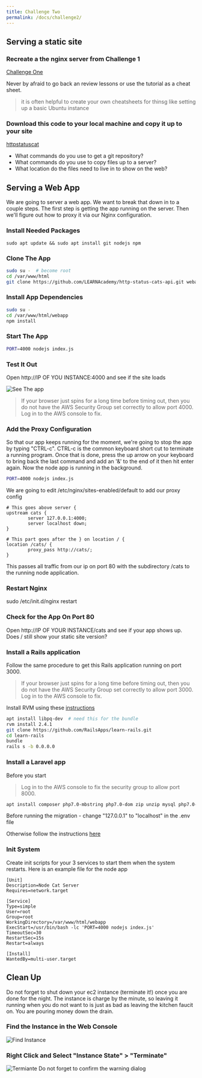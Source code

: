 ```yaml
---
title: Challenge Two
permalink: /docs/challenge2/
---
```


## Serving a static site

### Recreate a the nginx server from Challenge 1

[Challenge One]({{site.baseurl}}/docs/challenge1)

Never by afraid to go back an review lessons or use the tutorial as a cheat sheet. 

> it is often helpful to create your own cheatsheets for thinsg like setting up a basic Ubuntu instance

### Download this code to your local machine and copy it up to your site

[httpstatuscat](https://github.com/6IX7ine/httpstatuscat)

- What commands do you use to get a git repository?
- What commands do you use to copy files up to a server?
- What location do the files need to live in to show on the web?


## Serving a Web App

We are going to server a web app. We want to break that down in to a couple steps.  The first step is getting the app running on the server. Then we'll figure out how to proxy it via our Nginx configuration.

### Install Needed Packages

`sudo apt update && sudo apt install git nodejs npm`

### Clone The App

```bash
sudo su -  # become root
cd /var/www/html
git clone https://github.com/LEARNAcademy/http-status-cats-api.git webapp
```

### Install App Dependencies

```bash
sudo su -
cd /var/www/html/webapp
npm install
```

### Start The App

```bash
PORT=4000 nodejs index.js
```
### Test It Out

Open http://IP OF YOU INSTANCE:4000 and see if the site loads

![See The app]({{site.baseurl}}/img/seeapp.png)

> If your browser just spins for a long time before timing out, then you do not have the AWS Security Group set correctly to allow port 4000. Log in to the AWS console to fix.

### Add the Proxy Configuration

So that our app keeps running for the moment, we're going to stop the app by typing "CTRL-c". CTRL-c is the common keyboard short cut to terminate a running program. Once that is done, press the up arrow on your keyboard to bring back the last command and add an '&' to the end of it then hit enter again.  Now the node app is running in the background.

```bash
PORT=4000 nodejs index.js
```

We are going to edit /etc/nginx/sites-enabled/default to add our proxy config

```nginx
# This goes above server {
upstream cats {
        server 127.0.0.1:4000;
        server localhost down;
}

# This part goes after the } on location / {
location /cats/ {
        proxy_pass http://cats/;
}
```

This passes all traffic from our ip on port 80 with the subdirectory /cats to the running node application.

### Restart Nginx

sudo /etc/init.d/nginx restart

### Check for the App On Port 80 

Open http://IP OF YOUR INSTANCE/cats and see if your app shows up.  Does / still show your static site version?

### Install a Rails application

Follow the same procedure to get this Rails application running on port 3000. 

> If your browser just spins for a long time before timing out, then you do not have the AWS Security Group set correctly to allow port 3000. Log in to the AWS console to fix.

Install RVM using these [instructions](https://www.digitalocean.com/community/tutorials/how-to-install-ruby-on-rails-with-rvm-on-ubuntu-16-04)

```bash
apt install libpq-dev  # need this for the bundle
rvm install 2.4.1
git clone https://github.com/RailsApps/learn-rails.git
cd learn-rails
bundle
rails s -b 0.0.0.0
```

### Install a Laravel app

Before you start

> Log in to the AWS console to fix the security group to allow port 8000.

```bash
apt install composer php7.0-mbstring php7.0-dom zip unzip mysql php7.0-mysql
```

Before running the migration - change "127.0.0.1" to "localhost" in the .env file

Otherwise follow the instructions [here](https://github.com/laravel/quickstart-basic)

### Init System

Create init scripts for your 3 services to start them when the system restarts. Here is an example file for the node app

```systemd
[Unit]
Description=Node Cat Server
Requires=network.target

[Service]
Type=simple
User=root
Group=root
WorkingDirectory=/var/www/html/webapp
ExecStart=/usr/bin/bash -lc 'PORT=4000 nodejs index.js'
TimeoutSec=30
RestartSec=15s
Restart=always

[Install]
WantedBy=multi-user.target
```



## Clean Up

Do not forget to shut down your ec2 instance (terminate it!) once you are done for the night. The instance is charge by the minute, so leaving it running when you do not want to is just as bad as leaving the kitchen faucit on. You are pouring money down the drain.

### Find the Instance in the Web Console

![Find Instance]({{site.baseurl}}/img/findinstance.png)

### Right Click and Select "Instance State" > "Terminate"

![Termiante]({{site.baseurl}}/img/terminate.png)
Do not forget to confirm the warning dialog
